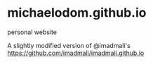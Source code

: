 # michaelodom.github.io

personal website 

A slightly modified version of @imadmali's https://github.com/imadmali/imadmali.github.io
